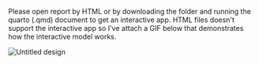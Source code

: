 Please open report by HTML or by downloading the folder and running the quarto (.qmd) document to get an interactive app. HTML files doesn't support the interactive app so I've attach a GIF below that demonstrates how the interactive model works.

![Untitled design](https://github.com/user-attachments/assets/da0aa405-d2a6-458b-a410-39190f320e12)
